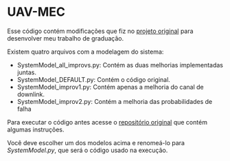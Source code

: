 # UAV-MEC

Esse código contém modificações que fiz no [projeto original](https://github.com/YouhuiGan/UAV_DDPG) para desenvolver meu trabalho de graduação.

Existem quatro arquivos com a modelagem do sistema:
* SystemModel_all_improvs.py: Contém as duas melhorias implementadas juntas.
* SystemModel_DEFAULT.py: Contém o código original.
* SystemModel_improv1.py: Contém apenas a melhoria do canal de downlink.
* SystemModel_improv2.py: Contém a melhoria das probabilidades de falha

Para executar o código antes acesse o [repositório original](https://github.com/YouhuiGan/UAV_DDPG) que contém algumas instruções.

Você deve escolher um dos modelos acima e renomeá-lo para *SystemModel.py*, que será o código usado na execução.
